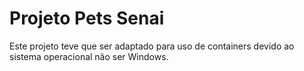 # Projeto Pets Senai

Este projeto teve que ser adaptado para uso de containers devido ao sistema operacional não ser Windows.

